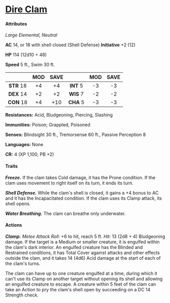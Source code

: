 # [Dire Clam](https://github.com/mpanighetti/dnd5e-monsters/blob/main/elementals/dire-clam.md)

#### Attributes

_Large Elemental, Neutral_

**AC** 14, or 18 with shell closed (Shell Defense) **Initiative** +2 (12)

**HP** 114 (12d10 + 48)

**Speed** 5 ft., Swim 30 ft.

|            | MOD | SAVE |            | MOD | SAVE |
|:----------:|:---:|:----:|:----------:|:---:|:----:|
| **STR** 18 | +4  | +4   | **INT** 5  | -3  | -3   |
| **DEX** 14 | +2  | +2   | **WIS** 7  | -2  | -2   |
| **CON** 18 | +4  | +10  | **CHA** 5  | -3  | -3   |

**Resistances:** Acid, Bludgeoning, Piercing, Slashing

**Immunities:** Poison; Grappled, Poisoned

**Senses:** Blindsight 30 ft., Tremorsense 60 ft., Passive Perception 8

**Languages:** None

**CR:** 4 (XP 1,100; PB +2)

#### Traits

_**Freeze.**_ If the clam takes Cold damage, it has the Prone condition. If the clam uses movement to right itself on its turn, it ends its turn.

_**Shell Defense.**_ While the clam's shell is closed, it gains a +4 bonus to AC and it has the Incapacitated condition. If the clam uses its Clamp attack, its shell opens.

_**Water Breathing.**_ The clam can breathe only underwater.

#### Actions

_**Clamp.** Melee Attack Roll:_ +6 to hit, reach 5 ft. _Hit:_ 13 (2d8 + 4) Bludgeoning damage. If the target is a Medium or smaller creature, it is engulfed within the clam's dark interior. An engulfed creature has the Blinded and Restrained conditions, it has Total Cover against attacks and other effects outside the clam, and it takes 14 (4d6) Acid damage at the start of each of the clam's turns.

The clam can have up to one creature engulfed at a time, during which it can't use its Clamp on another target without opening its shell and allowing an engulfed creature to escape. A creature within 5 feet of the clam can take an Action to pry the clam's shell open by succeeding on a DC 14 Strength check.
